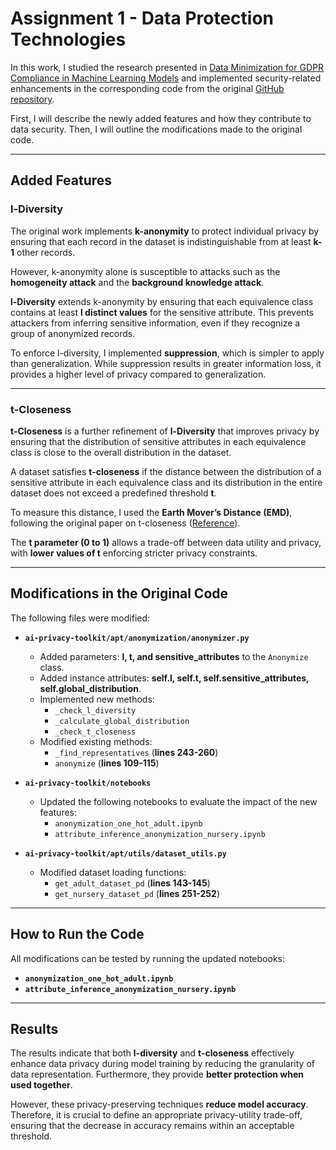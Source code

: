 # Assignment 1 - Data Protection Technologies  

In this work, I studied the research presented in [Data Minimization for GDPR Compliance in Machine Learning Models](https://research.ibm.com/publications/data-minimization-for-gdpr-compliance-in-machine-learning-models) and implemented security-related enhancements in the corresponding code from the original [GitHub repository](https://github.com/IBM/ai-privacy-toolkit).  

First, I will describe the newly added features and how they contribute to data security. Then, I will outline the modifications made to the original code.  

---

## Added Features  

### l-Diversity  

The original work implements **k-anonymity** to protect individual privacy by ensuring that each record in the dataset is indistinguishable from at least **k-1** other records.  

However, k-anonymity alone is susceptible to attacks such as the **homogeneity attack** and the **background knowledge attack**.  

**l-Diversity** extends k-anonymity by ensuring that each equivalence class contains at least **l distinct values** for the sensitive attribute. This prevents attackers from inferring sensitive information, even if they recognize a group of anonymized records.  

To enforce l-diversity, I implemented **suppression**, which is simpler to apply than generalization. While suppression results in greater information loss, it provides a higher level of privacy compared to generalization.  

---

### t-Closeness  

**t-Closeness** is a further refinement of **l-Diversity** that improves privacy by ensuring that the distribution of sensitive attributes in each equivalence class is close to the overall distribution in the dataset.  

A dataset satisfies **t-closeness** if the distance between the distribution of a sensitive attribute in each equivalence class and its distribution in the entire dataset does not exceed a predefined threshold **t**.  

To measure this distance, I used the **Earth Mover’s Distance (EMD)**, following the original paper on t-closeness ([Reference](https://www.cs.purdue.edu/homes/ninghui/papers/t_closeness_icde07.pdf)).  

The **t parameter (0 to 1)** allows a trade-off between data utility and privacy, with **lower values of t** enforcing stricter privacy constraints.  

---

## Modifications in the Original Code  

The following files were modified:  

- **`ai-privacy-toolkit/apt/anonymization/anonymizer.py`**  
  - Added parameters: **l, t, and sensitive_attributes** to the `Anonymize` class.  
  - Added instance attributes: **self.l, self.t, self.sensitive_attributes, self.global_distribution**.  
  - Implemented new methods:  
    - `_check_l_diversity`  
    - `_calculate_global_distribution`  
    - `_check_t_closeness`  
  - Modified existing methods:  
    - `_find_representatives` (**lines 243-260**)  
    - `anonymize` (**lines 109-115**)  

- **`ai-privacy-toolkit/notebooks`**  
  - Updated the following notebooks to evaluate the impact of the new features:  
    - `anonymization_one_hot_adult.ipynb`  
    - `attribute_inference_anonymization_nursery.ipynb`  

- **`ai-privacy-toolkit/apt/utils/dataset_utils.py`**  
  - Modified dataset loading functions:  
    - `get_adult_dataset_pd` (**lines 143-145**)  
    - `get_nursery_dataset_pd` (**lines 251-252**)  

---

## How to Run the Code  

All modifications can be tested by running the updated notebooks:  
- **`anonymization_one_hot_adult.ipynb`**  
- **`attribute_inference_anonymization_nursery.ipynb`**  

---
## Results  

The results indicate that both **l-diversity** and **t-closeness** effectively enhance data privacy during model training by reducing the granularity of data representation. Furthermore, they provide **better protection when used together**.  

However, these privacy-preserving techniques **reduce model accuracy**. Therefore, it is crucial to define an appropriate privacy-utility trade-off, ensuring that the decrease in accuracy remains within an acceptable threshold.  
